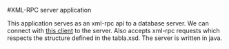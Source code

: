 #XML-RPC server application


This application serves as an xml-rpc api to a database server.
We can connect with [this client](https://github.com/dombesz/xml_rpc_client) to the server.
Also accepts xml-rpc requests which respects the structure defined in the tabla.xsd.
The server is written in java.